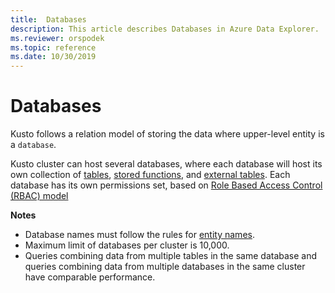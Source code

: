 ```yaml
---
title:  Databases
description: This article describes Databases in Azure Data Explorer.
ms.reviewer: orspodek
ms.topic: reference
ms.date: 10/30/2019
---
```

# Databases

Kusto follows a relation model of storing the data where upper-level entity is a `database`. 

Kusto cluster can host several databases, where each database will host its own  collection of [tables](tables.md), [stored functions](stored-functions.md), and [external tables](externaltables.md).
Each database has its own permissions set, based on [Role Based Access Control (RBAC) model](../../access-control/index.md)

**Notes**  

* Database names must follow the rules for [entity names](./entity-names.md).
* Maximum limit of databases per cluster is 10,000.
* Queries combining data from multiple tables in the same database and queries combining data from multiple databases in the same cluster have comparable performance. 
